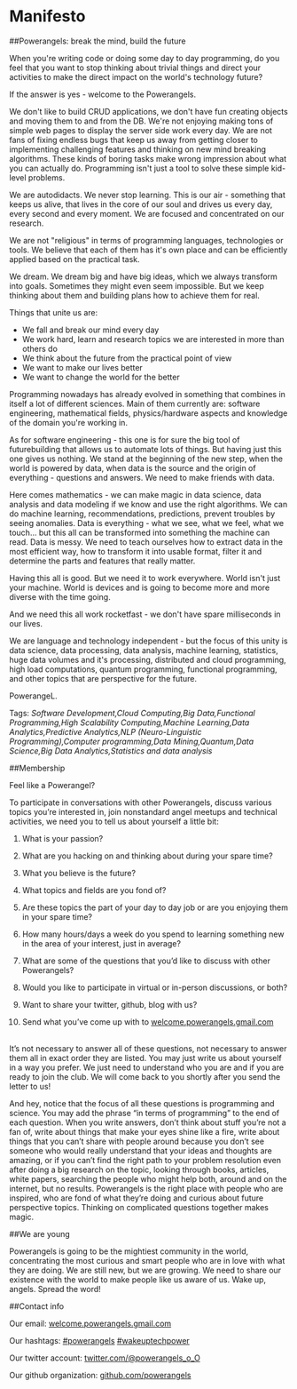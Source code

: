 # Manifesto

##Powerangels: break the mind, build the future

When you're writing code or doing some day to day programming, do you feel that you want to stop thinking about trivial things and direct your activities to make the direct impact on the world's technology future? 

If the answer is yes - welcome to the Powerangels. 

We don't like to build CRUD applications, we don't have fun creating objects and moving them to and from the DB. We're not enjoying making tons of simple web pages to display the server side work every day. We are not fans of fixing endless bugs that keep us away from getting closer to implementing challenging features and thinking on new mind breaking algorithms. These kinds of boring tasks make wrong impression about what you can actually do. Programming isn't just a tool to solve these simple kid-level problems. 

We are autodidacts. We never stop learning. This is our air - something that keeps us alive, that lives in the core of our soul and drives us every day, every second and every moment. We are focused and concentrated on our research. 

We are not "religious" in terms of programming languages, technologies or tools. We believe that each of them has it's own place and can be efficiently applied based on the practical task. 

We dream. We dream big and have big ideas, which we always transform into goals. Sometimes they might even seem impossible. But we keep thinking about them and building plans how to achieve them for real. 

Things that unite us are:
  * We fall and break our mind every day
  * We work hard, learn and research topics we are interested in more than others do
  * We think about the future from the practical point of view
  * We want to make our lives better
  * We want to change the world for the better

Programming nowadays has already evolved in something that combines in itself a lot of different sciences. Main of them currently are: software engineering, mathematical fields, physics/hardware aspects and knowledge of the domain you're working in. 

As for software engineering - this one is for sure the big tool of futurebuilding that allows us to automate lots of things. But having just this one gives us nothing. We stand at the beginning of the new step, when the world is powered by data, when data is the source and the origin of everything - questions and answers. We need to make friends with data. 

Here comes mathematics - we can make magic in data science, data analysis and data modeling if we know and use the right algorithms. We can do machine learning, recommendations, predictions, prevent troubles by seeing anomalies. Data is everything - what we see, what we feel, what we touch... but this all can be transformed into something the machine can read. Data is messy. We need to teach ourselves how to extract data in the most efficient way, how to transform it into usable format, filter it and determine the parts and features that really matter. 

Having this all is good. But we need it to work everywhere. World isn't just your machine. World is devices and is going to become more and more diverse with the time going. 

And we need this all work rocketfast - we don't have spare milliseconds in our lives. 

We are language and technology independent - but the focus of this unity is data science, data processing, data analysis, machine learning, statistics, huge data volumes and it's processing, distributed and cloud programming, high load computations, quantum programming, functional programming, and other topics that are perspective for the future. 

PowerangeL.

Tags: <i>Software Development,Cloud Computing,Big Data,Functional Programming,High Scalability Computing,Machine Learning,Data Analytics,Predictive Analytics,NLP (Neuro-Linguistic Programming),Computer programming,Data Mining,Quantum,Data Science,Big Data Analytics,Statistics and data analysis</i>

##Membership

Feel like a Powerangel? 

To participate in conversations with other Powerangels, discuss various topics you’re interested in, join nonstandard angel meetups and technical activities, we need you to tell us about yourself a little bit:


1.	What is your passion?
2.	What are you hacking on and thinking about during your spare time?

3.	What you believe is the future?
	
4.	What topics and fields are you fond of?

5.	Are these topics the part of your day to day job or are you enjoying them in your spare time?
	
6.	How many hours/days a week do you spend to learning something new in the area of your interest, just in average?

7.	What are some of the questions that you’d like to discuss with other Powerangels?
	
8.	Would you like to participate in virtual or in-person discussions, or both?

9.	Want to share your twitter, github, blog with us?

10.	Send what you’ve come up with to [welcome.powerangels.gmail.com](mailto:welcome.powerangels.gmail.com)

<br>
It’s not necessary to answer all of these questions, not necessary to answer them all in exact order they are listed. You may just write us about yourself in a way you prefer. We just need to understand who you are and if you are ready to join the club. We will come back to you shortly after you send the letter to us!


And hey, notice that the focus of all these questions is programming and science. You may add the phrase “in terms of programming” to the end of each question. When you write answers, don’t think about stuff you’re not a fan of, write about things that make your eyes shine like a fire, write about things that you can’t share with people around because you don’t see someone who would really understand that your ideas and thoughts are amazing, or if you can’t find the right path to your problem resolution even after doing a big research on the topic, looking through books, articles, white papers, searching the people who might help both, around and on the internet, but no results. Powerangels is the right place with people who are inspired, who are fond of what they’re doing and curious about future perspective topics. Thinking on complicated questions together makes magic. 


##We are young


Powerangels is going to be the mightiest community in the world, concentrating the most curious and smart people who are in love with what they are doing. We are still new, but we are growing. We need to share our existence with the world to make people like us aware of us. Wake up, angels. Spread the word! 


##Contact info

Our email:			[welcome.powerangels.gmail.com](mailto:welcome.powerangels.com)

Our hashtags:		 	[#powerangels](https://twitter.com/search?f=tweets&q=powerangels) [#wakeuptechpower](https://twitter.com/search?f=tweets&q=wakeuptechpower)

Our twitter account:		[twitter.com/@powerangels_o_O](https://twitter.com/@powerangels_o_O)

Our github organization:	[github.com/powerangels](https://github.com/powerangels)


